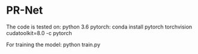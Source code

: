 # PR-Net

The code is tested on:
python 3.6
pytorch: conda install pytorch torchvision cudatoolkit=8.0 -c pytorch


For training the model:
python train.py
